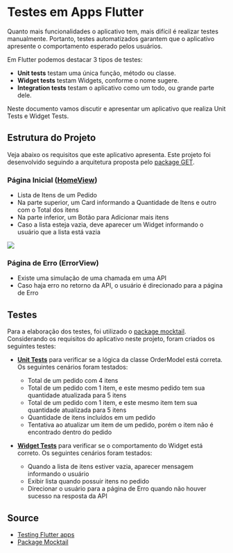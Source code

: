 # Testes em Apps Flutter

Quanto mais funcionalidades o aplicativo tem, mais difícil é realizar testes manualmente. Portanto, testes automatizados garantem que o aplicativo apresente o comportamento esperado pelos usuários. 

Em Flutter podemos destacar 3 tipos de testes:

- __Unit tests__ testam uma única função, método ou classe.
- __Widget tests__ testam Widgets, conforme o nome sugere.
- __Integration tests__ testam o aplicativo como um todo, ou grande parte dele.

Neste documento vamos discutir e apresentar um aplicativo que realiza Unit Tests e Widget Tests.

## Estrutura do Projeto

Veja abaixo os requisitos que este aplicativo apresenta. Este projeto foi desenvolvido seguindo a arquitetura proposta pelo [package GET](https://pub.dev/packages/get).

### Página Inicial ([HomeView](lib/app/modules/home))
- Lista de Itens de um Pedido
- Na parte superior, um Card informando a Quantidade de Itens e outro com o Total dos itens
- Na parte inferior, um Botão para Adicionar mais itens
- Caso a lista esteja vazia, deve aparecer um Widget informando o usuário que a lista está vazia

<img src="https://user-images.githubusercontent.com/29586519/140940374-9c5793d0-e857-4364-bb64-dafe86395cf3.png">

### Página de Erro (ErrorView)
- Existe uma simulação de uma chamada em uma API
- Caso haja erro no retorno da API, o usuário é direcionado para a página de Erro

## Testes

Para a elaboração dos testes, foi utilizado o [package mocktail](https://pub.dev/packages/mocktail). Considerando os requisitos do aplicativo neste projeto, foram criados os seguintes testes:

- __[Unit Tests](test/order_model_test.dart)__ para verificar se a lógica da classe OrderModel está correta. Os seguintes cenários foram testados:
  - Total de um pedido com 4 itens
  - Total de um pedido com 1 item, e este mesmo pedido tem sua quantidade atualizada para 5 itens
  - Total de um pedido com 1 item, e este mesmo item tem sua quantidade atualizada para 5 itens
  - Quantidade de itens incluídos em um pedido
  - Tentativa ao atualizar um item de um pedido, porém o item não é encontrado dentro do pedido

- __[Widget Tests](test/widget_test.dart)__ para verificar se o comportamento do Widget está correto. Os seguintes cenários foram testados:
  - Quando a lista de itens estiver vazia, aparecer mensagem informando o usuário 
  - Exibir lista quando possuir itens no pedido
  - Direcionar o usuário para a página de Erro quando não houver sucesso na resposta da API

## Source
- [Testing Flutter apps](https://flutter.dev/docs/testing)
- [Package Mocktail](https://pub.dev/packages/mocktail)